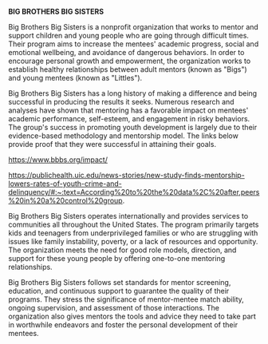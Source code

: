 **BIG BROTHERS BIG SISTERS**

Big Brothers Big Sisters is a nonprofit organization that works to mentor and support children and young people who are going through difficult times. Their program aims to increase the mentees' academic progress, social and emotional wellbeing, and avoidance of dangerous behaviors. In order to encourage personal growth and empowerment, the organization works to establish healthy relationships between adult mentors (known as "Bigs") and young mentees (known as "Littles"). 

Big Brothers Big Sisters has a long history of making a difference and being successful in producing the results it seeks. Numerous research and analyses have shown that mentoring has a favorable impact on mentees' academic performance, self-esteem, and engagement in risky behaviors. The group's success in promoting youth development is largely due to their evidence-based methodology and mentorship model. The links below provide proof that they were successful in attaining their goals. 

https://www.bbbs.org/impact/ 

https://publichealth.uic.edu/news-stories/new-study-finds-mentorship-lowers-rates-of-youth-crime-and-delinquency/#:~:text=According%20to%20the%20data%2C%20after,peers%20in%20a%20control%20group. 

 

Big Brothers Big Sisters operates internationally and provides services to communities all throughout the United States. The program primarily targets kids and teenagers from underprivileged families or who are struggling with issues like family instability, poverty, or a lack of resources and opportunity. The organization meets the need for good role models, direction, and support for these young people by offering one-to-one mentoring relationships.  

Big Brothers Big Sisters follows set standards for mentor screening, education, and continuous support to guarantee the quality of their programs. They stress the significance of mentor-mentee match ability, ongoing supervision, and assessment of those interactions. The organization also gives mentors the tools and advice they need to take part in worthwhile endeavors and foster the personal development of their mentees. 

 
